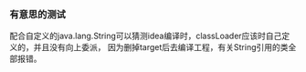 ### 有意思的测试
配合自定义的java.lang.String可以猜测idea编译时，classLoader应该时自己定义的，并且没有向上委派，
因为删掉target后去编译工程，有关String引用的类全部报错。